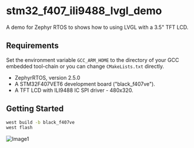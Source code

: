 # stm32_f407_ili9488_lvgl_demo


A demo for Zephyr RTOS to shows how to using LVGL with a 3.5" TFT LCD.


## Requirements

Set the environment variable `GCC_ARM_HOME` to the directory of your GCC embedded tool-chain or you can change `CMakeLists.txt` directly.

* ZephyrRTOS, version 2.5.0
* A STM32F407VET6 development board ("black_f407ve").
* A TFT LCD with ILI9488 IC SPI driver - 480x320.

## Getting Started

```cmd
west build -b black_f407ve
west flash
```


![Image1](docs/demo1.jpg)

